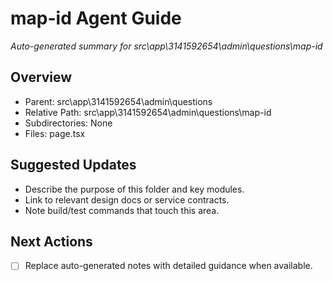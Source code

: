 ﻿# map-id Agent Guide
*Auto-generated summary for src\app\3141592654\admin\questions\map-id*

## Overview
- Parent: src\app\3141592654\admin\questions
- Relative Path: src\app\3141592654\admin\questions\map-id
- Subdirectories: None
- Files: page.tsx

## Suggested Updates
- Describe the purpose of this folder and key modules.
- Link to relevant design docs or service contracts.
- Note build/test commands that touch this area.

## Next Actions
- [ ] Replace auto-generated notes with detailed guidance when available.
